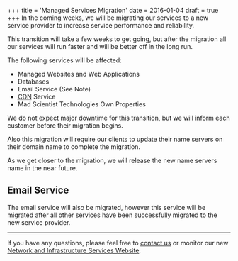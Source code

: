 +++
title = 'Managed Services Migration'
date = 2016-01-04
draft = true
+++
In the coming weeks, we will be migrating our services to a new service provider to increase service performance and reliability.

This transition will take a few weeks to get going, but after the migration all our services will run faster and will be better off in the long run.

The following services will be affected:

* Managed Websites and Web Applications
* Databases
* Email Service (See Note)
* <abbr title="Content Distribution Network">CDN</abbr> Service
* Mad Scientist Technologies Own Properties

We do not expect major downtime for this transition, but we will inform each customer before their migration begins.

Also this migration will require our clients to update their name servers on their domain name to complete the migration.

As we get closer to the migration, we will release the new name servers name in the near future.

## Email Service

The email service will also be migrated, however this service will be migrated after all other services have been successfully migrated to the new service provider.

---

If you have any questions, please feel free to [contact us](http://madscitech.com/about/contact/) or monitor our new [Network and Infrastructure Services Website](http://madscitech.net/).